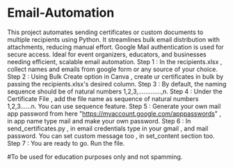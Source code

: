 # Email-Automation
This project automates sending certificates or custom documents to multiple recipients using Python. It streamlines bulk email distribution with attachments, reducing manual effort. Google Mail authentication is used for secure access. Ideal for event organizers, educators, and businesses needing efficient, scalable email automation.
Step 1 :  In the recipients.xlsx , collect names and emails from google form or any source of your choice. 
Step 2 :  Using Bulk Create option in Canva , create ur certificates in bulk by passing the recipients.xlsx's desired column.
Step 3 :  By default, the naming sequence should be of natural numbers 1,2,3,.............,n.
Step 4 :  Under the Certificate File , add the file name as sequence of natural numbers 1,2,3......n. You can use sequence feature.
Step 5 :  Generate your own mail app password from here "https://myaccount.google.com/apppasswords" , in app name type mail and make your own password.
Step 6 :  In send_certificates.py , in email credentials type in your gmail , and mail password. You can set custom message too , in set_content section too.
Step 7 : You are ready to go. Run the file.

#To be used for education purposes only and not spamming.
